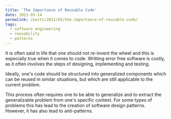```yaml
---
title: 'The Importance of Reusable Code'
date: 2021-03-14
permalink: /posts/2021/03/the-importance-of-reusable-code/
tags:
  - software engineering
  - reusability
  - patterns
---
```


It is often said in life that one should not re-invent the wheel and this is especially true when it comes to code. Writting error free software is costly, as it often involves the steps of designing, implementing and testing.  

Ideally, one's code should be structured into generalized components which can be reused in similar situations, but which are still applicable to the current problem.

This process often requires one to be able to generalize and to extract the generalizable problem from one's specific context. For some types of problems this has lead to the creation of software design patterns. However, it has also lead to anti-patterns. 